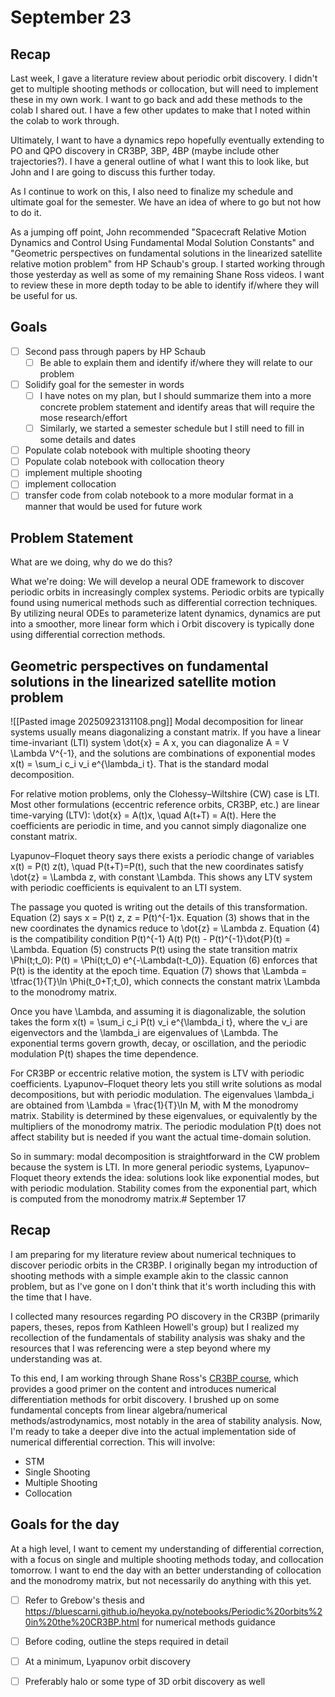 # September 23
## Recap
Last week, I gave a literature review about periodic orbit discovery. I didn't get to multiple shooting methods or collocation, but will need to implement these in my own work. I want to go back and add these methods to the colab I shared out. I have a few other updates to make that I noted within the colab to work through.

Ultimately, I want to have a dynamics repo hopefully eventually extending to PO and QPO discovery in CR3BP, 3BP, 4BP (maybe include other trajectories?). I have a general outline of what I want this to look like, but John and I are going to discuss this further today.

As I continue to work on this, I also need to finalize my schedule and ultimate goal for the semester. We have an idea of where to go but not how to do it.

As a jumping off point, John recommended "Spacecraft Relative Motion Dynamics and Control Using Fundamental Modal Solution Constants" and "Geometric perspectives on fundamental solutions in the linearized satellite relative motion problem" from HP Schaub's group. I started working through those yesterday as well as some of my remaining Shane Ross videos. I want to review these in more depth today to be able to identify if/where they will be useful for us.

## Goals
- [ ]  Second pass through papers by HP Schaub
	- [ ] Be able to explain them and identify if/where they will relate to our problem
- [ ] Solidify goal for the semester in words
	- [ ] I have notes on my plan, but I should summarize them into a more concrete problem statement and identify areas that will require the mose research/effort
	- [ ] Similarly, we started a semester schedule but I still need to fill in some details and dates
- [ ] Populate colab notebook with multiple shooting theory
- [ ] Populate colab notebook with collocation theory
- [ ] implement multiple shooting
- [ ] implement collocation
- [ ] transfer code from colab notebook to a more modular format in a manner that would be used for future work

## Problem Statement
What are we doing, why do we do this?

What we're doing:
We will develop a neural ODE framework to discover periodic orbits in increasingly complex systems. Periodic orbits are typically found using numerical methods such as differential correction techniques. By utilizing neural ODEs to parameterize latent dynamics, dynamics are put into a smoother, more linear form which i
Orbit discovery is typically done using differential correction methods. 

## Geometric perspectives on fundamental solutions in the linearized satellite motion problem

![[Pasted image 20250923131108.png]]
Modal decomposition for linear systems usually means diagonalizing a constant matrix. If you have a linear time-invariant (LTI) system
\dot{x} = A x,
you can diagonalize A = V \Lambda V^{-1}, and the solutions are combinations of exponential modes
x(t) = \sum_i c_i v_i e^{\lambda_i t}.
That is the standard modal decomposition.

For relative motion problems, only the Clohessy–Wiltshire (CW) case is LTI. Most other formulations (eccentric reference orbits, CR3BP, etc.) are linear time-varying (LTV):
\dot{x} = A(t)x, \quad A(t+T) = A(t).
Here the coefficients are periodic in time, and you cannot simply diagonalize one constant matrix.

Lyapunov–Floquet theory says there exists a periodic change of variables
x(t) = P(t) z(t), \quad P(t+T)=P(t),
such that the new coordinates satisfy
\dot{z} = \Lambda z,
with constant \Lambda. This shows any LTV system with periodic coefficients is equivalent to an LTI system.

The passage you quoted is writing out the details of this transformation. Equation (2) says x = P(t) z, z = P(t)^{-1}x. Equation (3) shows that in the new coordinates the dynamics reduce to \dot{z} = \Lambda z. Equation (4) is the compatibility condition
P(t)^{-1} A(t) P(t) - P(t)^{-1}\dot{P}(t) = \Lambda.
Equation (5) constructs P(t) using the state transition matrix \Phi(t;t_0):
P(t) = \Phi(t;t_0) e^{-\Lambda(t-t_0)}.
Equation (6) enforces that P(t) is the identity at the epoch time. Equation (7) shows that
\Lambda = \tfrac{1}{T}\ln \Phi(t_0+T;t_0),
which connects the constant matrix \Lambda to the monodromy matrix.

Once you have \Lambda, and assuming it is diagonalizable, the solution takes the form
x(t) = \sum_i c_i P(t) v_i e^{\lambda_i t},
where the v_i are eigenvectors and the \lambda_i are eigenvalues of \Lambda. The exponential terms govern growth, decay, or oscillation, and the periodic modulation P(t) shapes the time dependence.

For CR3BP or eccentric relative motion, the system is LTV with periodic coefficients. Lyapunov–Floquet theory lets you still write solutions as modal decompositions, but with periodic modulation. The eigenvalues \lambda_i are obtained from \Lambda = \frac{1}{T}\ln M, with M the monodromy matrix. Stability is determined by these eigenvalues, or equivalently by the multipliers of the monodromy matrix. The periodic modulation P(t) does not affect stability but is needed if you want the actual time-domain solution.

So in summary: modal decomposition is straightforward in the CW problem because the system is LTI. In more general periodic systems, Lyapunov–Floquet theory extends the idea: solutions look like exponential modes, but with periodic modulation. Stability comes from the exponential part, which is computed from the monodromy matrix.# September 17
## Recap
I am preparing for my literature review about numerical techniques to discover periodic orbits in the CR3BP. I originally began my introduction of shooting methods with a simple example akin to the classic cannon problem, but as I've gone on I don't think that it's worth including this with the time that I have.

I collected many resources regarding PO discovery in the CR3BP (primarily papers, theses, repos from Kathleen Howell's group) but I realized my recollection of the fundamentals of stability analysis was shaky and the resources that I was referencing were a step beyond where my understanding was at.

To this end, I am working through Shane Ross's [CR3BP course](https://www.youtube.com/playlist?list=PLUeHTafWecAXDF9vWi7PuE2ZQQ2hXyYt_), which provides a good primer on the content and introduces numerical differentiation methods for orbit discovery. I brushed up on some fundamental concepts from linear algebra/numerical methods/astrodynamics, most notably in the area of stability analysis. Now, I'm ready to take a deeper dive into the actual implementation side of numerical differential correction. This will involve:
- STM
- Single Shooting
- Multiple Shooting
- Collocation

## Goals for the day
At a high level, I want to cement my understanding of differential correction, with a focus on single and multiple shooting methods today, and collocation tomorrow. I want to end the day with an better understanding of collocation and the monodromy matrix, but not necessarily do anything with this yet.
- [ ] Refer to Grebow's thesis and https://bluescarni.github.io/heyoka.py/notebooks/Periodic%20orbits%20in%20the%20CR3BP.html for numerical methods guidance
- [ ] Before coding, outline the steps required in detail
- [ ] At a minimum, Lyapunov orbit discovery
- [ ] Preferably halo or some type of 3D orbit discovery as well


